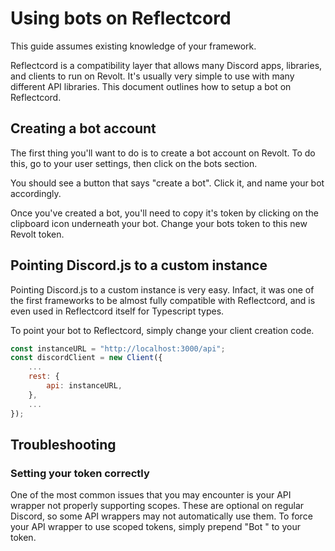 # Using bots on Reflectcord
This guide assumes existing knowledge of your framework.

Reflectcord is a compatibility layer that allows many Discord apps, libraries, and clients to run on Revolt. It's usually very simple to use with many different API libraries. This document outlines how to setup a bot on Reflectcord.

## Creating a bot account
The first thing you'll want to do is to create a bot account on Revolt. To do this, go to your user settings, then click on the bots section.

You should see a button that says "create a bot". Click it, and name your bot accordingly.

Once you've created a bot, you'll need to copy it's token by clicking on the clipboard icon underneath your bot. Change your bots token to this new Revolt token.

## Pointing Discord.js to a custom instance
Pointing Discord.js to a custom instance is very easy. Infact, it was one of the first frameworks to be almost fully compatible with Reflectcord, and is even used in Reflectcord itself for Typescript types.

To point your bot to Reflectcord, simply change your client creation code.

```js
const instanceURL = "http://localhost:3000/api";
const discordClient = new Client({
	...
	rest: {
		api: instanceURL,
	},
	...
});
```

## Troubleshooting

### Setting your token correctly
One of the most common issues that you may encounter is your API wrapper not properly supporting scopes. These are optional on regular Discord, so some API wrappers may not automatically use them. To force your API wrapper to use scoped tokens, simply prepend "Bot " to your token.